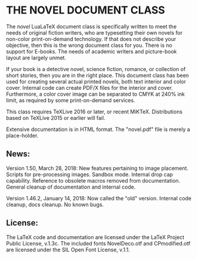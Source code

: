 # THE NOVEL DOCUMENT CLASS

The *novel* LuaLaTeX document class is specifically written to meet the needs of original fiction writers, who are typesetting their own novels for non-color print-on-demand technology. If that does not describe your objective, then this is the wrong document class for you. There is no support for E-books. The needs of academic writers and picture-book layout are largely unmet.

If your book is a detective novel, science fiction, romance, or collection of short stories, then you are in the right place. This document class has been used for creating several actual printed novels, both text interior and color cover. Internal code can create PDF/X files for the interior and cover. Furthermore, a color cover image can be separated to CMYK at 240% ink limit, as required by some print-on-demand services.

This class requires TeXLive 2016 or later, or recent MiKTeX. Distributions based on TeXLive 2015 or earlier will fail.

Extensive documentation is in HTML format. The "novel.pdf" file is merely a place-holder.

## News:

Version 1.50, March 28, 2018: New features pertaining to image placement. Scripts for pre-processing images. Sandbox mode. Internal drop cap capability. Reference to obsolete macros removed from documentation. General cleanup of documentation and internal code.

Version 1.46.2, January 14, 2018: Now called the "old" version. Internal code cleanup, docs cleanup. No known bugs.

## License:

The LaTeX code and documentation are licensed under the LaTeX Project Public License, v.1.3c. The included fonts NovelDeco.otf and CPmodified.otf are licensed under the SIL Open Font License, v.1.1.

